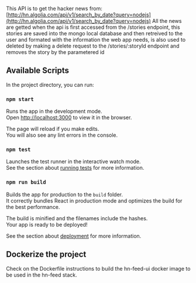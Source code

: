 This API is to get the hacker news from:
[http://hn.algolia.com/api/v1/search_by_date?query=nodejs](http://hn.algolia.com/api/v1/search_by_date?query=nodejs)
All the news are getted when the api is first accessed from the /stories endpoint, this stories are saved into the mongo local database and then retreived to the user and formated with the information the web app needs, is also used to deleted by making a delete request to the /stories/:storyId endpoint and removes the story by the parametered id

## Available Scripts

In the project directory, you can run:

### `npm start`

Runs the app in the development mode.<br />
Open [http://localhost:3000](http://localhost:3000) to view it in the browser.

The page will reload if you make edits.<br />
You will also see any lint errors in the console.

### `npm test`

Launches the test runner in the interactive watch mode.<br />
See the section about [running tests](https://facebook.github.io/create-react-app/docs/running-tests) for more information.

### `npm run build`

Builds the app for production to the `build` folder.<br />
It correctly bundles React in production mode and optimizes the build for the best performance.

The build is minified and the filenames include the hashes.<br />
Your app is ready to be deployed!

See the section about [deployment](https://facebook.github.io/create-react-app/docs/deployment) for more information.

## Dockerize the project

Check on the Dockerfile instructions to build the hn-feed-ui docker image to be used in the hn-feed stack.
